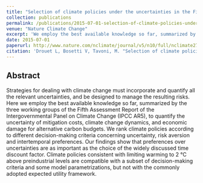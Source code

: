 ```yaml
---
title: "Selection of climate policies under the uncertainties in the Fifth Assessment Report of the IPCC"
collection: publications
permalink: /publications/2015-07-01-selection-of-climate-policies-under-the-uncertainties-in-the-fifth-assessment-report-of-the-ipcc
venue: "Nature Climate Change"
excerpt: 'We employ the best available knowledge so far, summarized by the three working groups of the Fifth Assessment Report of the Intergovernmental Panel on Climate Change, to quantify the uncertainty of mitigation costs, climate change dynamics, and economic damage for alternative carbon budgets.<img src='/images/Drouet2015_cbudget.png'>'
date: 2015-07-01
paperurl: http://www.nature.com/nclimate/journal/v5/n10/full/nclimate2721.html
citation: 'Drouet L, Bosetti V, Tavoni, M. "Selection of climate policies under the uncertainties in the Fifth Assessment Report of the IPCC." <i>Nature Climate Change</i>. 5, 937-940, July 2015.'
---
```


## Abstract
Strategies for dealing with climate change must incorporate and quantify all the relevant uncertainties, and be designed to manage the resulting risks. Here we employ the best available knowledge so far, summarized by the three working groups of the Fifth Assessment Report of the Intergovernmental Panel on Climate Change (IPCC AR5), to quantify the uncertainty of mitigation costs, climate change dynamics, and economic damage for alternative carbon budgets. We rank climate policies according to different decision-making criteria concerning uncertainty, risk aversion and intertemporal preferences. Our findings show that preferences over uncertainties are as important as the choice of the widely discussed time discount factor. Climate policies consistent with limiting warming to 2 °C above preindustrial levels are compatible with a subset of decision-making criteria and some model parametrizations, but not with the commonly adopted expected utility framework.